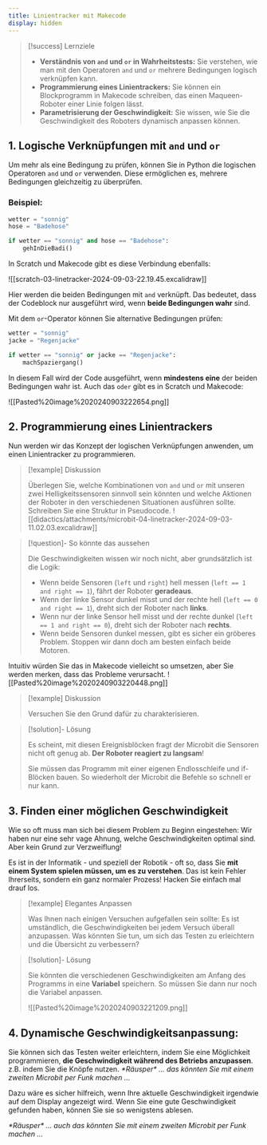 ```yaml
---
title: Linientracker mit Makecode
display: hidden
---
```


> [!success] Lernziele
> 
> - **Verständnis von `and` und `or` in Wahrheitstests:** Sie verstehen, wie man mit den Operatoren `and` und `or` mehrere Bedingungen logisch verknüpfen kann.
> - **Programmierung eines Linientrackers:** Sie können ein Blockprogramm in Makecode schreiben, das einen Maqueen-Roboter einer Linie folgen lässt.
> - **Parametrisierung der Geschwindigkeit:** Sie wissen, wie Sie die Geschwindigkeit des Roboters dynamisch anpassen können.

## 1. Logische Verknüpfungen mit `and` und `or`

Um mehr als eine Bedingung zu prüfen, können Sie in Python die logischen Operatoren `and` und `or` verwenden. Diese ermöglichen es, mehrere Bedingungen gleichzeitig zu überprüfen.
### Beispiel:
```python
wetter = "sonnig"
hose = "Badehose"

if wetter == "sonnig" and hose == "Badehose":
    gehInDieBadi()
```

In Scratch und Makecode gibt es diese Verbindung ebenfalls:

![[scratch-03-linetracker-2024-09-03-22.19.45.excalidraw]]

Hier werden die beiden Bedingungen mit `and` verknüpft. Das bedeutet, dass der Codeblock nur ausgeführt wird, wenn **beide Bedingungen wahr** sind.

Mit dem `or`-Operator können Sie alternative Bedingungen prüfen:
```python
wetter = "sonnig"
jacke = "Regenjacke"

if wetter == "sonnig" or jacke == "Regenjacke":
    machSpaziergang()
```

In diesem Fall wird der Code ausgeführt, wenn **mindestens eine** der beiden Bedingungen wahr ist. Auch das `oder` gibt es in Scratch und Makecode:

![[Pasted%20image%2020240903222654.png]]

## 2. Programmierung eines Linientrackers

Nun werden wir das Konzept der logischen Verknüpfungen anwenden, um einen Linientracker zu programmieren. 

> [!example] Diskussion
> 
> Überlegen Sie, welche Kombinationen von `and` und `or` mit unseren zwei Helligkeitssensoren sinnvoll sein könnten und welche Aktionen der Roboter in den verschiedenen Situationen ausführen sollte. Schreiben Sie eine Struktur in Pseudocode. ![[didactics/attachments/microbit-04-linetracker-2024-09-03-11.02.03.excalidraw]]

> [!question]- So könnte das aussehen
> 
> Die Geschwindigkeiten wissen wir noch nicht, aber grundsätzlich ist die Logik:
> - Wenn beide Sensoren (`left` und `right`) hell messen (`left == 1 and right == 1`), fährt der Roboter **geradeaus**.
> - Wenn der linke Sensor dunkel misst und der rechte hell (`left == 0 and right == 1`), dreht sich der Roboter nach **links**.
> - Wenn nur der linke Sensor hell misst und der rechte dunkel (`left == 1 and right == 0`), dreht sich der Roboter nach **rechts**.
> - Wenn beide Sensoren dunkel messen, gibt es sicher ein gröberes Problem. Stoppen wir dann doch am besten einfach beide Motoren.
> 

Intuitiv würden Sie das in Makecode vielleicht so umsetzen, aber Sie werden merken, dass das Probleme verursacht.
![[Pasted%20image%2020240903220448.png]]

> [!example] Diskussion
> 
> Versuchen Sie den Grund dafür zu charakterisieren.

> [!solution]- Lösung
> 
> Es scheint, mit diesen Ereignisblöcken fragt der Microbit die Sensoren nicht oft genug ab. **Der Roboter reagiert zu langsam**!
> 
> Sie müssen das Programm mit einer eigenen Endlosschleife und if-Blöcken bauen. So wiederholt der Microbit die Befehle so schnell er nur kann.
> 


## 3. Finden einer möglichen Geschwindigkeit

Wie so oft muss man sich bei diesem Problem zu Beginn eingestehen: Wir haben nur eine sehr vage Ahnung, welche Geschwindigkeiten optimal sind. Aber kein Grund zur Verzweiflung! 

Es ist in der Informatik - und speziell der Robotik - oft so, dass Sie **mit einem System spielen müssen, um es zu verstehen**. Das ist kein Fehler Ihrerseits, sondern ein ganz normaler Prozess! Hacken Sie einfach mal drauf los.


> [!example] Elegantes Anpassen
> 
> Was Ihnen nach einigen Versuchen aufgefallen sein sollte: Es ist umständlich, die Geschwindigkeiten bei jedem Versuch überall anzupassen. Was könnten Sie tun, um sich das Testen zu erleichtern und die Übersicht zu verbessern?

> [!solution]- Lösung
> 
> Sie könnten die verschiedenen Geschwindigkeiten am Anfang des Programms in eine **Variabel** speichern. So müssen Sie dann nur noch die Variabel anpassen.
> 
> ![[Pasted%20image%2020240903221209.png]]

## 4. Dynamische Geschwindigkeitsanpassung:

Sie können sich das Testen weiter erleichtern, indem Sie eine Möglichkeit programmieren, **die Geschwindigkeit während des Betriebs anzupassen**. z.B. indem Sie die Knöpfe nutzen.  *\*Räusper\* ... das könnten Sie mit einem zweiten Microbit per Funk machen ...* 

Dazu wäre es sicher hilfreich, wenn Ihre aktuelle Geschwindigkeit irgendwie auf dem Display angezeigt wird. Wenn Sie eine gute Geschwindigkeit gefunden haben, können Sie sie so wenigstens ablesen.

 *\*Räusper\* ... auch das könnten Sie mit einem zweiten Microbit per Funk machen ...* 

